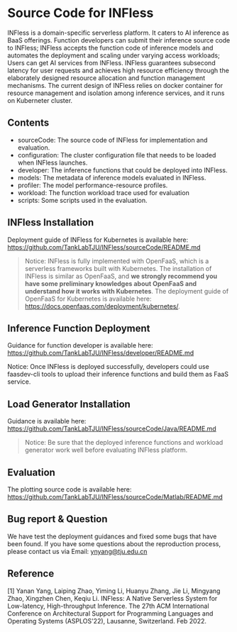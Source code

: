# Source Code for INFless
INFless is a domain-specific serverless platform. It caters to AI inference as BaaS offerings. Function developers can submit their inference source code to INFless; INFless accepts the function code of inference models and automates the deployment and scaling under varying access workloads; Users can get AI services from INFless. INFless guarantees subsecond latency for user requests and achieves high resource efficiency through the elaborately designed resource allocation and function management mechanisms. The current design of INFless relies on docker container for resource management and isolation among inference services, and it runs on Kuberneter cluster.
 
## Contents
- sourceCode: The source code of INFless for implementation and evaluation.
- configuration: The cluster configuration file that needs to be loaded when INFless launches.
- developer: The inference functions that could be deployed into INFless.
- models: The metadata of inference models evaluated in INFless.
- profiler: The model performance-resource profiles.
- workload: The function workload trace used for evaluation
- scripts: Some scripts used in the evaluation.

## INFless Installation
Deployment guide of INFless for Kubernetes is available here: https://github.com/TankLabTJU/INFless/sourceCode/README.md

> Notice: INFless is fully implemented with OpenFaaS, which is a serverless frameworks built with Kubernetes. The installation of INFless is similar as OpenFaaS, and **we strongly recommend you have some preliminary knowledges about OpenFaaS and understand how it works with Kubernetes**. The deployment guide of OpenFaaS for Kubernetes is available here: https://docs.openfaas.com/deployment/kubernetes/.

## Inference Function Deployment
Guidance for function developer is available here: https://github.com/TankLabTJU/INFless/developer/README.md

Notice: Once INFless is deployed successfully, developers could use faasdev-cli tools to upload their inference functions and build them as FaaS service. 
## Load Generator Installation
Guidance is available here: https://github.com/TankLabTJU/INFless/sourceCode/Java/README.md

> Notice: Be sure that the deployed inference functions and workload generator work well before evaluating INFless platform.

## Evaluation

The plotting source code is available here: https://github.com/TankLabTJU/INFless/sourceCode/Matlab/README.md


##  Bug report & Question 
We have test the deployment guidances and fixed some bugs that have been found. If you have some questions about the reproduction process, please contact us via Email: ynyang@tju.edu.cn

## Reference
[1] Yanan Yang, Laiping Zhao, Yiming Li, Huanyu Zhang, Jie Li, Mingyang Zhao, Xingzhen Chen, Keqiu Li. INFless: A Native Serverless System for Low-latency, High-throughput Inference. The 27th ACM International Conference on Architectural Support for Programming Languages and Operating Systems (ASPLOS'22), Lausanne, Switzerland. Feb 2022.